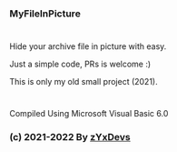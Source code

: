 ### MyFileInPicture

#

Hide your archive file in picture with easy.

Just a simple code, PRs is welcome :)

This is only my old small project (2021).

#

Compiled Using Microsoft Visual Basic 6.0

### (c) 2021-2022 By [zYxDevs](https://t.me/Yoga_CIC)
